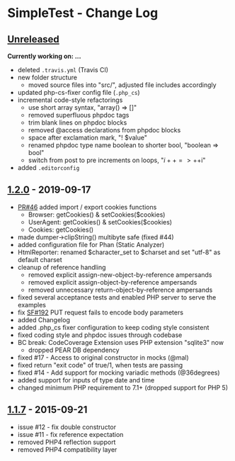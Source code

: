 # SimpleTest - Change Log

## [Unreleased]

**Currently working on: ...**

* deleted `.travis.yml` (Travis CI)
* new folder structure
  - moved source files into "src/", adjusted file includes accordingly
* updated php-cs-fixer config file (`.php_cs`)
* incremental code-style refactorings
  - use short array syntax, "array() => []"
  - removed superfluous phpdoc tags
  - trim blank lines on phpdoc blocks
  - removed @access declarations from phpdoc blocks
  - space after exclamation mark, "! $value"
  - renamed phpdoc type name boolean to shorter bool, "boolean => bool"
  - switch from post to pre increments on loops, "$i++ => ++$i"
* added `.editorconfig`

## [1.2.0] - 2019-09-17

* [PR#46] added import / export cookies functions
   - Browser: getCookies() & setCookies($cookies)
   - UserAgent: getCookies() & setCookies($cookies)
   - Cookies: getCookies()
* made dumper->clipString() multibyte safe (fixed #44)
* added configuration file for Phan (Static Analyzer)
* HtmlReporter: renamed $character_set to $charset and set "utf-8" as default charset
* cleanup of reference handling
  - removed explicit assign-new-object-by-reference ampersands
  - removed explicit assign-object-by-reference ampersands
  - removed unnecessary return-object-by-reference ampersands
* fixed several acceptance tests and enabled PHP server to serve the examples
* fix [SF#192](http://sourceforge.net/p/simpletest/bugs/192/) PUT request fails to encode body parameters
* added Changelog
* added .php_cs fixer configuration to keep coding style consistent
* fixed coding style and phpdoc issues through codebase
* BC break: CodeCoverage Extension uses PHP extension "sqlite3" now
  - dropped PEAR DB dependency
* fixed #17 - Access to original constructor in mocks (@mal)
* fixed return "exit code" of true/1, when tests are passing
* fixed #14 - Add support for mocking variadic methods (@36degrees)
* added support for inputs of type date and time
* changed minimum PHP requirement to 7.1+ (dropped support for PHP 5)

## [1.1.7] - 2015-09-21

* issue #12 - fix double constructor
* issue #11 - fix reference expectation
* removed PHP4 reflection support
* removed PHP4 compatibility layer

[Unreleased]: https://github.com/simpletest/simpletest/compare/v1.2.0...HEAD
[1.2.0]: https://github.com/simpletest/simpletest/compare/v1.1.7...v1.2.0
[1.1.7]: https://github.com/simpletest/simpletest/compare/v1.1.6...v1.1.7

[PR#46]: https://github.com/simpletest/simpletest/pull/46
